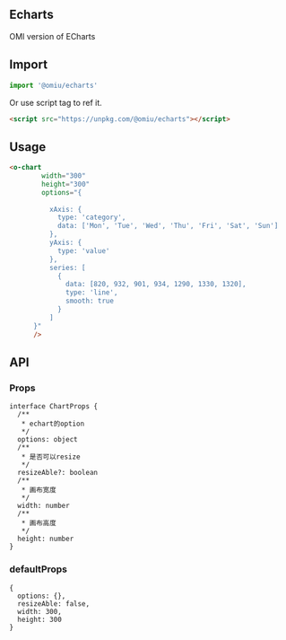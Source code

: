 ## Echarts

OMI version of ECharts

## Import

```js
import '@omiu/echarts'
```

Or use script tag to ref it.


```html
<script src="https://unpkg.com/@omiu/echarts"></script>
```

## Usage
```html
<o-chart
        width="300"
        height="300"
        options="{
        
          xAxis: {
            type: 'category',
            data: ['Mon', 'Tue', 'Wed', 'Thu', 'Fri', 'Sat', 'Sun']
          },
          yAxis: {
            type: 'value'
          },
          series: [
            {
              data: [820, 932, 901, 934, 1290, 1330, 1320],
              type: 'line',
              smooth: true
            }
          ]
      }"
      />
```

## API

### Props

```tsx
interface ChartProps {
  /**
   * echart的option
   */
  options: object
  /**
   * 是否可以resize
   */
  resizeAble?: boolean
  /**
   * 画布宽度
   */
  width: number
  /**
   * 画布高度
   */
  height: number
}
```

### defaultProps

```tsx
{
  options: {},
  resizeAble: false,
  width: 300,
  height: 300
}
```
